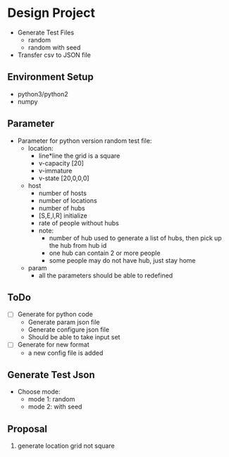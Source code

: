 # Design Project #

* Generate Test Files
    - random
    - random with seed
* Transfer csv to JSON file

## Environment Setup

* python3/python2
* numpy

## Parameter
* Parameter for python version random test file:
    - location:
        * line*line the grid is a square
        * v-capacity [20]
        * v-immature
        * v-state [20,0,0,0]
    - host
        * number of hosts
        * number of locations
        * number of hubs
        * [S,E,I,R] initialize
        * rate of people without hubs
        * note:
          - number of hub used to generate a list of hubs, then pick up the hub from hub id
          - one hub can contain 2 or more people
          - some people may do not have hub, just stay home
    - param
        * all the parameters should be able to redefined
  

## ToDo
- [ ] Generate for python code
    * Generate param json file
    * Generate configure json file
    * Should be able to take input set
- [ ] Generate for new format
    * a new config file is added


## Generate Test Json

* Choose mode:
    * mode 1: random
    * mode 2: with seed

## Proposal
1. generate location grid not square
